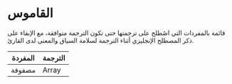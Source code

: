 # القاموس
قائمة بالمفردات التي اصُطلح على ترجمتها حتى تكون الترجمة متوافقة، مع الإبقاء على ذكر المصطلح الإنجليزي أثناء الترجمة لسلامة السياق والمعنى لدى القارئ.

| المفردة |  الترجمة |
|-------|------|
| مصفوفة | Array|
